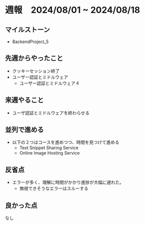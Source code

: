 # 週報　2024/08/01 ~ 2024/08/18

## マイルストーン
- BackendProject_5

## 先週からやったこと
- クッキーセッション終了
- ユーザー認証とミドルウェア
  - ユーザー認証とミドルウェア４


## 来週やること
- ユーザ認証とミドルウェアを終わらせる

## 並列で進める
- 以下の２つはコースを進めつつ、時間を見つけて進める
    - Text Snippet Sharing Service
    - Online Image Hosting Service

## 反省点
- エラーが多く、理解に時間がかかり進捗が大幅に遅れた。
  - 無視できそうなエラーはスルーする

## 良かった点
なし
